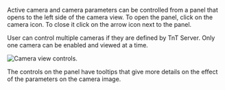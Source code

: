 Active camera and camera parameters can be controlled from a panel that opens to the left side of the camera view.
To open the panel, click on the camera icon. To close it click on the arrow icon next to the panel.

User can control multiple cameras if they are defined by TnT Server. Only one camera can be enabled and viewed at a time.

![Camera view controls.](ui_help_images/camera_controls.png "Camera view controls.")

The controls on the panel have tooltips that give more details on the effect of the parameters on the camera image.